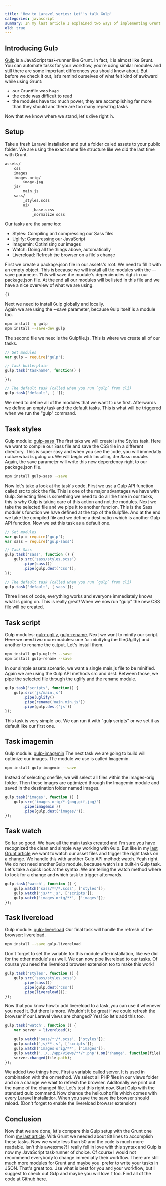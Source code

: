 ```yaml
---

title: 'How to Laravel series: Let''s talk Gulp'
categories: javascript
summary: In my last article I explained two ways of implementing Grunt to your Laravel application. Now we are taking a look at the same setup, but we are using Gulp instead of Grunt. Gulp what? Don’t worry, I will show you what Gulp is, how it works and why you probably should consider switching.
old: true
---
```


<h2>Introducing Gulp</h2>

<a title="Official Gulp.js site" href="http://gulpjs.com/">Gulp</a> is a JavaScript task-runner like Grunt. In fact, it is almost like Grunt. You can automate tasks for your workflow, you’re using similar modules and still there are some important differences you should know about. But before we check it out, let’s remind ourselves of what felt kind of awkward while using Grunt:
<ul>
<li>our Gruntfile was huge</li>
<li>the code was difficult to read</li>
<li>the modules have too much power, they are accomplishing far more than they should and there are too many repeating tasks</li>
</ul>

Now that we know where we stand, let's dive right in.
<h2>Setup</h2>

Take a fresh Laravel installation and put a folder called assets to your public folder. We are using the exact same file structure like we did the last time with Grunt.

```bash
assets/
    css
    images
    images-orig/
        image.jpg
    js/
        main.js
    sass/
        _styles.scss
        ui/
            _base.scss
            _normalize.scss
```

Our tasks are the same too:
<ul>
<li><span class="font-bold">Styles</span>: Compiling and compressing our Sass files</li>
<li><span class="font-bold">Uglify</span>: Compressing our JavaScript</li>
<li><span class="font-bold">Imagemin</span>: Optimising our images</li>
<li><span class="font-bold">Watch</span>: Doing all the things above, automatically</li>
<li><span class="font-bold">Livereload</span>: Refresh the browser on a file's change</li>
</ul>

First we create a package.json file in our assets's root. We need to fill it with an empty object. This is because we will install all the modules with the --save parameter. This will save the module's dependencies right in our package.json file. At the end all our modules will be listed in this file and we have a nice overview of what we are using.

```javascript
{}
```

Next we need to install Gulp globally and locally.<br />
Again we are using the --save parameter, because Gulp itself is a module too.

```bash
npm install -g gulp
npm install --save-dev gulp
```

The second file we need is the Gulpfile.js. This is where we create all of our tasks.


```javascript
// Get modules
var gulp = require('gulp');

// Task boilerplate
gulp.task('taskname', function() {

});

// The default task (called when you run `gulp` from cli)
gulp.task('default', ['']);
```


We need to define all of the modules that we want to use first. Afterwards we define an empty task and the default tasks. This is what will be triggered when we run the "gulp" command.
<h2>Task styles</h2>

Gulp module: <a title="Gulp Sass Module" href="https://npmjs.org/package/gulp-sass">gulp-sass </a>
The first taks we will create is the Styles task. Here we want to compile our Sass file and save the CSS file in a different directory. This is super easy and when you see the code, you will immedatly notice what is going on.
We will begin with installing the Sass module. Again, the save parameter will write this new dependency right to our package.json file.

```bash
npm install gulp-sass --save
```

Now let's take a look at the task's code. First we use a Gulp API function called src to pick the file. This is one of the major advantages we have with Gulp. Selecting files is something we need to do all the time in our tasks, this is why Gulp is taking care of this action and not the modules.
Next we take the selected file and we pipe it to another function. This is the Sass module's function we have defined at the top of the Gulpfile. And at the end we take the compiled file and we define a destination which is another Gulp API function. Now we set this task as a default one.

```javascript
// Get modules
var gulp = require('gulp');
var sass = require('gulp-sass')

// Task Sass
gulp.task('sass', function () {
    gulp.src('sass/styles.scss')
        .pipe(sass())
        .pipe(gulp.dest('css'));
});

// The default task (called when you run `gulp` from cli)
gulp.task('default', ['sass']);
```

Three lines of code, everything works and everyone immediately knows what is going on. This is really great! When we now run "gulp" the new CSS file will be created.
<h2>Task script</h2>

Gulp modules: <a title="Gulp Uglify Module" href="https://npmjs.org/package/gulp-uglify">gulp-uglify</a>, <a title="Gulp rename module" href="https://npmjs.org/package/gulp-rename">gulp-rename </a>
Next we want to minify our script. Here we need two more modules: one for minifying the file(Uglify) and another to rename the output. Let's install them.

```bash
npm install gulp-uglify --save
npm install gulp-rename --save
```

In our simple assets scenario, we want a single main.js file to be minified. Again we are using the Gulp API methods src and dest. Between those, we pipe the selected file through the uglify and the rename module.

```javascript
gulp.task('scripts', function() {
    gulp.src('js/main.js')
        .pipe(uglify())
        .pipe(rename('main.min.js'))
        .pipe(gulp.dest('js'))
});
```


This task is very simple too. We can run it with "gulp scripts" or we set it as default like our first one.
<h2>Task imagemin</h2>

Gulp module: <a title="Gulp imagemin module" href="https://npmjs.org/package/gulp-imagemin">gulp-imagemin</a>
The next task we are going to build will optimize our images. The module we use is called Imagemin.

```bash
npm install gulp-imagemin --save
```

Instead of selecting one file, we will select all files within the images-orig folder. Then these images are optimized through the Imagemin module and saved in the destination folder named images.

```javascript
gulp.task('images', function () {
    gulp.src('images-orig/*.{png,gif,jpg}')
        .pipe(imagemin())
        .pipe(gulp.dest('images/'));
});
```

<h2>Task watch</h2>

So far so good. We have all the main tasks created and I'm sure you have recognized the clean and simple way working with Gulp. But like in my <a title="My last Grunt article" href="/2014/01/how-to-laravel-series-two-ways-of-implementing-grunt-to-laravel/">last Grunt article</a> we want to watch our asset files and trigger the right tasks on a change. We handle this with another Gulp API method: watch. Yeah right. We do not need another Gulp module, because watch is a built-in Gulp task.
Let's take a quick look at the syntax. We are telling the watch method where to look for a change and which task to trigger afterwards.

```javascript
gulp.task('watch', function () {
    gulp.watch('sass/**/*.scss', ['styles']);
    gulp.watch('js/**.js', ['scripts']);
    gulp.watch('images-orig/**', ['images']);
});
```


<h2>Task livereload</h2>

Gulp module: <a title="Gulp livereload module" href="https://github.com/vohof/gulp-livereload">gulp-livereload</a>
Our final task will handle the refresh of the browser: livereload.

```bash
npm install --save gulp-livereload
```

Don't forget to set the variable for this module after installation, like we did for the other module's as well. We can now pipe livereload to our tasks. Of course you need the livereload browser extension too to make this work!

```javascript
gulp.task('styles', function () {
    gulp.src('sass/styles.scss')
        .pipe(sass())
        .pipe(gulp.dest('css'))
        .pipe(livereload());
});
```

Now that you know how to add livereload to a task, you can use it whenever you need it. But there is more. Wouldn't it be great if we could refresh the browser if our Laravel views are changed? Yes! So let's add this too.

```javascript
gulp.task('watch', function () {
    var server = livereload();

    gulp.watch('sass/**/*.scss', ['styles']);
    gulp.watch('js/**.js', ['scripts']);
    gulp.watch('images-orig/**', ['images']);
    gulp.watch('../../app/views/**/*.php').on('change', function(file) {
    server.changed(file.path);
});
```

We added two things here. First a variable called server. It is used in combination with the on method. We select all PHP files in our views folder and on a change we want to refresh the browser. Additonally we print out the name of the changed file.
Let's test this right now. Start Gulp with the standard gulp command. Now change the hello.php file which comes with every Laravel installation. When you save the save the browser should reload. (Don't forget to enable the livereload browser extension)
<h2>Conclusion</h2>

Now that we are done, let's compare this Gulp setup with the Grunt one from <a title="My last Grunt article" href="/2014/01/how-to-laravel-series-two-ways-of-implementing-grunt-to-laravel/">my last article</a>. With Grunt we needed about 80 lines to accomplish these tasks. Now we wrote less than 50 and the code is much more readable. Isn't this awesome?! I really fell in love with this syntax and Gulp is now my JavaScript task-runner of choice.
Of course I would not recommend everybody to change immediatly their workflow. There are still much more modules for Grunt and maybe you  prefer to write your tasks in JSON. That's great too. Use what is best for you and your workflow, but I suggest to check out Gulp and maybe you will love it too.
Find all of the code at Github <a title="Code on Github" href="https://github.com/christophrumpel/blog-gulp-setup">here</a>.
